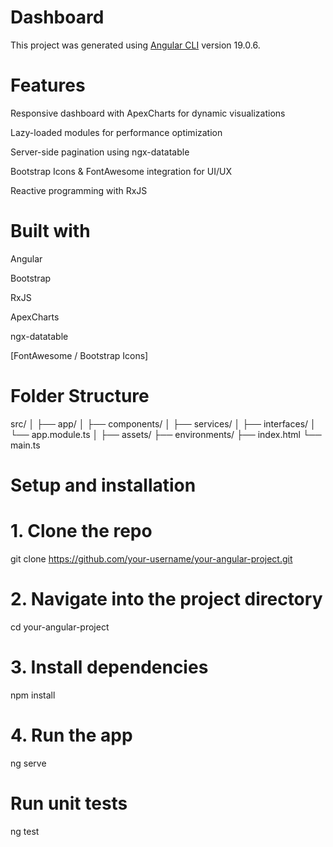 # Dashboard

This project was generated using [Angular CLI](https://github.com/angular/angular-cli) version 19.0.6.

# Features

Responsive dashboard with ApexCharts for dynamic visualizations

Lazy-loaded modules for performance optimization

Server-side pagination using ngx-datatable

Bootstrap Icons & FontAwesome integration for UI/UX

Reactive programming with RxJS

# Built with

Angular

Bootstrap

RxJS

ApexCharts

ngx-datatable

[FontAwesome / Bootstrap Icons]

# Folder Structure
src/
│
├── app/
│   ├── components/
│   ├── services/
│   ├── interfaces/
│   └── app.module.ts
│
├── assets/
├── environments/
├── index.html
└── main.ts

# Setup and installation
# 1. Clone the repo
git clone https://github.com/your-username/your-angular-project.git

# 2. Navigate into the project directory
cd your-angular-project

# 3. Install dependencies
npm install

# 4. Run the app
ng serve


# Run unit tests
ng test

